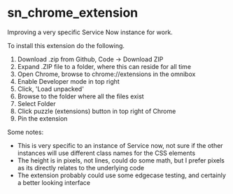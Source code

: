 # sn_chrome_extension
Improving a very specific Service Now instance for work.  

To install this extension do the following.

1. Download .zip from Github, Code -> Download ZIP
2. Expand .ZIP file to a folder, where this can reside for all time
3. Open Chrome, browse to chrome://extensions in the omnibox
4. Enable Developer mode in top right
5. Click, 'Load unpacked'
6. Browse to the folder where all the files exist
7. Select Folder 
8. Click puzzle (extensions) button in top right of Chrome
9. Pin the extension

Some notes:
- This is very specific to an instance of Service now, not sure if the other instances will use different class names for the CSS elements
- The height is in pixels, not lines, could do some math, but I prefer pixels as its directly relates to the underlying code
- The extension probably could use some edgecase testing, and certainly a better looking interface

